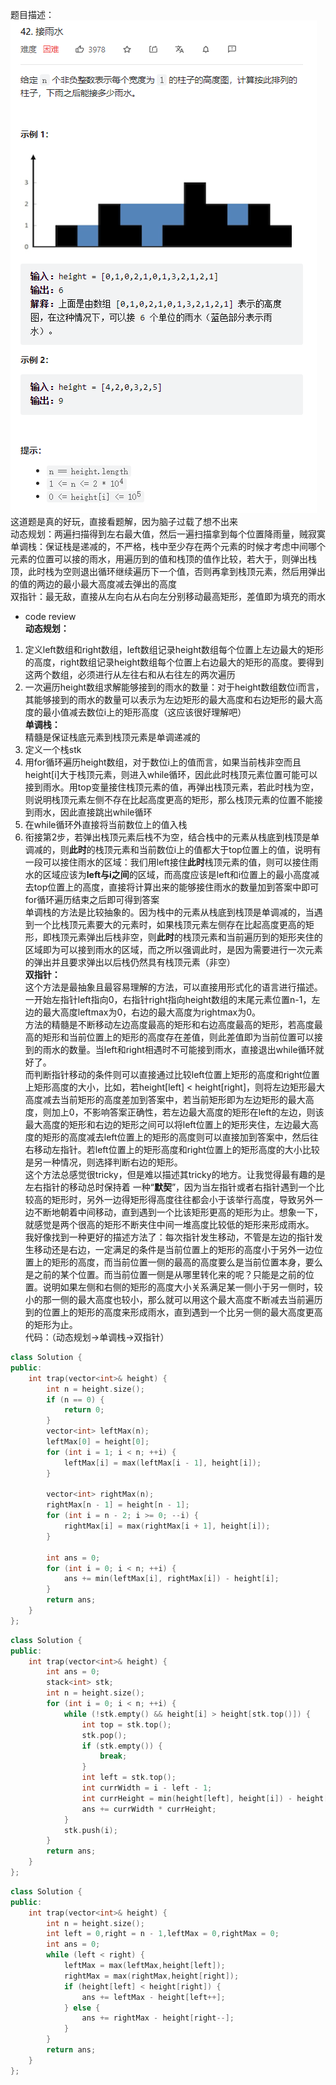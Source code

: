 题目描述：  
![image](/basicaldatastructure/stackandquere/image/image14.png)  
这道题是真的好玩，直接看题解，因为脑子过载了想不出来  
动态规划：两遍扫描得到左右最大值，然后一遍扫描拿到每个位置降雨量，贼寂寞  
单调栈：保证栈是递减的，不严格，栈中至少存在两个元素的时候才考虑中间哪个元素的位置可以接的雨水，用遍历到的值和栈顶的值作比较，若大于，则弹出栈顶，此时栈为空则退出循环继续遍历下一个值，否则再拿到栈顶元素，然后用弹出的值的两边的最小最大高度减去弹出的高度  
双指针：最无敌，直接从左向右从右向左分别移动最高矩形，差值即为填充的雨水  
- code review  
**动态规划：**  
1. 定义left数组和right数组，left数组记录height数组每个位置上左边最大的矩形的高度，right数组记录height数组每个位置上右边最大的矩形的高度。要得到这两个数组，必须进行从左往右和从右往左的两次遍历
2. 一次遍历height数组求解能够接到的雨水的数量：对于height数组数位i而言，其能够接到的雨水的数量可以表示为左边矩形的最大高度和右边矩形的最大高度的最小值减去数位i上的矩形高度（这应该很好理解吧）  
**单调栈：**  
精髓是保证栈底元素到栈顶元素是单调递减的  
1. 定义一个栈stk
2. 用for循环遍历height数组，对于数位i上的值而言，如果当前栈非空而且height[i]大于栈顶元素，则进入while循环，因此此时栈顶元素位置可能可以接到雨水。用top变量接住栈顶元素的值，再弹出栈顶元素，若此时栈为空，则说明栈顶元素左侧不存在比起高度更高的矩形，那么栈顶元素的位置不能接到雨水，因此直接跳出while循环
3. 在while循环外直接将当前数位上的值入栈
4. 衔接第2步，若弹出栈顶元素后栈不为空，结合栈中的元素从栈底到栈顶是单调减的，则**此时**的栈顶元素和当前数位i上的值都大于top位置上的值，说明有一段可以接住雨水的区域：我们用left接住**此时**栈顶元素的值，则可以接住雨水的区域应该为**left与i之间**的区域，而高度应该是left和i位置上的最小高度减去top位置上的高度，直接将计算出来的能够接住雨水的数量加到答案中即可  
for循环遍历结束之后即可得到答案  
单调栈的方法是比较抽象的。因为栈中的元素从栈底到栈顶是单调减的，当遇到一个比栈顶元素要大的元素时，如果栈顶元素左侧存在比起高度更高的矩形，即栈顶元素弹出后栈非空，则**此时**的栈顶元素和当前遍历到的矩形夹住的区域即为可以接到雨水的区域，而之所以强调此时，是因为需要进行一次元素的弹出并且要求弹出以后栈仍然具有栈顶元素（非空）  
**双指针：**  
这个方法是最抽象且最容易理解的方法，可以直接用形式化的语言进行描述。  
一开始左指针left指向0，右指针right指向height数组的末尾元素位置n-1，左边的最大高度leftmax为0，右边的最大高度为rightmax为0。  
方法的精髓是不断移动左边高度最高的矩形和右边高度最高的矩形，若高度最高的矩形和当前位置上的矩形的高度存在差值，则此差值即为当前位置可以接到的雨水的数量。当left和right相遇时不可能接到雨水，直接退出while循环就好了。  
而判断指针移动的条件则可以直接通过比较left位置上矩形的高度和right位置上矩形高度的大小，比如，若height[left] < height[right]，则将左边矩形最大高度减去当前矩形的高度差加到答案中，若当前矩形即为左边矩形的最大高度，则加上0，不影响答案正确性，若左边最大高度的矩形在left的左边，则该最大高度的矩形和右边的矩形之间可以将left位置上的矩形夹住，左边最大高度的矩形的高度减去left位置上的矩形的高度则可以直接加到答案中，然后往右移动左指针。若left位置上的矩形高度和right位置上的矩形高度的大小比较是另一种情况，则选择判断右边的矩形。  
这个方法总感觉很tricky，但是难以描述其tricky的地方。让我觉得最有趣的是左右指针的移动总时保持着 一种“**默契**”，因为当左指针或者右指针遇到一个比较高的矩形时，另外一边得矩形得高度往往都会小于该举行高度，导致另外一边不断地朝着中间移动，直到遇到一个比该矩形更高的矩形为止。想象一下，就感觉是两个很高的矩形不断夹住中间一堆高度比较低的矩形来形成雨水。  
我好像找到一种更好的描述方法了：每次指针发生移动，不管是左边的指针发生移动还是右边，一定满足的条件是当前位置上的矩形的高度小于另外一边位置上的矩形的高度，而当前位置一侧的最高的高度要么是当前位置本身，要么是之前的某个位置。而当前位置一侧是从哪里转化来的呢？只能是之前的位置。说明如果左侧和右侧的矩形的高度大小关系满足某一侧小于另一侧时，较小的那一侧的最大高度也较小，那么就可以用这个最大高度不断减去当前遍历到的位置上的矩形的高度来形成雨水，直到遇到一个比另一侧的最大高度更高的矩形为止。  
代码：（动态规划→单调栈→双指针）  
```cpp
class Solution {
public:
    int trap(vector<int>& height) {
        int n = height.size();
        if (n == 0) {
            return 0;
        }
        vector<int> leftMax(n);
        leftMax[0] = height[0];
        for (int i = 1; i < n; ++i) {
            leftMax[i] = max(leftMax[i - 1], height[i]);
        }

        vector<int> rightMax(n);
        rightMax[n - 1] = height[n - 1];
        for (int i = n - 2; i >= 0; --i) {
            rightMax[i] = max(rightMax[i + 1], height[i]);
        }

        int ans = 0;
        for (int i = 0; i < n; ++i) {
            ans += min(leftMax[i], rightMax[i]) - height[i];
        }
        return ans;
    }
};
```  
```cpp
class Solution {
public:
    int trap(vector<int>& height) {
        int ans = 0;
        stack<int> stk;
        int n = height.size();
        for (int i = 0; i < n; ++i) {
            while (!stk.empty() && height[i] > height[stk.top()]) {
                int top = stk.top();
                stk.pop();
                if (stk.empty()) {
                    break;
                }
                int left = stk.top();
                int currWidth = i - left - 1;
                int currHeight = min(height[left], height[i]) - height[top];
                ans += currWidth * currHeight;
            }
            stk.push(i);
        }
        return ans;
    }
};
```
```cpp
class Solution {
public:
    int trap(vector<int>& height) {
        int n = height.size();
        int left = 0,right = n - 1,leftMax = 0,rightMax = 0;
        int ans = 0;
        while (left < right) {
            leftMax = max(leftMax,height[left]);
            rightMax = max(rightMax,height[right]);
            if (height[left] < height[right]) {
                ans += leftMax - height[left++];
            } else {
                ans += rightMax - height[right--];
            }
        }
        return ans;
    }
};
```